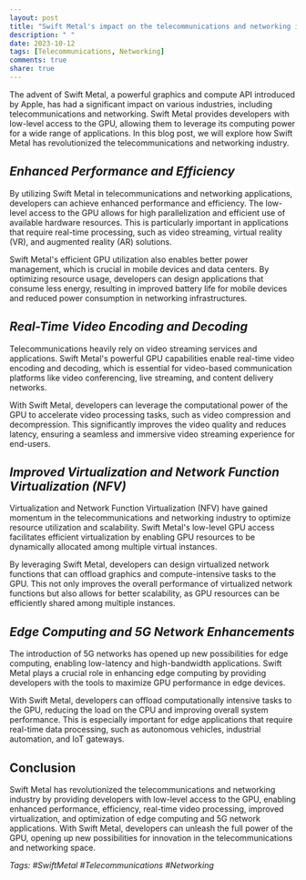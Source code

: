 ```yaml
---
layout: post
title: "Swift Metal's impact on the telecommunications and networking industry"
description: " "
date: 2023-10-12
tags: [Telecommunications, Networking]
comments: true
share: true
---
```


The advent of Swift Metal, a powerful graphics and compute API introduced by Apple, has had a significant impact on various industries, including telecommunications and networking. Swift Metal provides developers with low-level access to the GPU, allowing them to leverage its computing power for a wide range of applications. In this blog post, we will explore how Swift Metal has revolutionized the telecommunications and networking industry.

## *Enhanced Performance and Efficiency*

By utilizing Swift Metal in telecommunications and networking applications, developers can achieve enhanced performance and efficiency. The low-level access to the GPU allows for high parallelization and efficient use of available hardware resources. This is particularly important in applications that require real-time processing, such as video streaming, virtual reality (VR), and augmented reality (AR) solutions.

Swift Metal's efficient GPU utilization also enables better power management, which is crucial in mobile devices and data centers. By optimizing resource usage, developers can design applications that consume less energy, resulting in improved battery life for mobile devices and reduced power consumption in networking infrastructures.

## *Real-Time Video Encoding and Decoding*

Telecommunications heavily rely on video streaming services and applications. Swift Metal's powerful GPU capabilities enable real-time video encoding and decoding, which is essential for video-based communication platforms like video conferencing, live streaming, and content delivery networks.

With Swift Metal, developers can leverage the computational power of the GPU to accelerate video processing tasks, such as video compression and decompression. This significantly improves the video quality and reduces latency, ensuring a seamless and immersive video streaming experience for end-users.

## *Improved Virtualization and Network Function Virtualization (NFV)*

Virtualization and Network Function Virtualization (NFV) have gained momentum in the telecommunications and networking industry to optimize resource utilization and scalability. Swift Metal's low-level GPU access facilitates efficient virtualization by enabling GPU resources to be dynamically allocated among multiple virtual instances.

By leveraging Swift Metal, developers can design virtualized network functions that can offload graphics and compute-intensive tasks to the GPU. This not only improves the overall performance of virtualized network functions but also allows for better scalability, as GPU resources can be efficiently shared among multiple instances.

## *Edge Computing and 5G Network Enhancements*

The introduction of 5G networks has opened up new possibilities for edge computing, enabling low-latency and high-bandwidth applications. Swift Metal plays a crucial role in enhancing edge computing by providing developers with the tools to maximize GPU performance in edge devices.

With Swift Metal, developers can offload computationally intensive tasks to the GPU, reducing the load on the CPU and improving overall system performance. This is especially important for edge applications that require real-time data processing, such as autonomous vehicles, industrial automation, and IoT gateways.

## Conclusion

Swift Metal has revolutionized the telecommunications and networking industry by providing developers with low-level access to the GPU, enabling enhanced performance, efficiency, real-time video processing, improved virtualization, and optimization of edge computing and 5G network applications. With Swift Metal, developers can unleash the full power of the GPU, opening up new possibilities for innovation in the telecommunications and networking space.

*Tags: #SwiftMetal #Telecommunications #Networking*
